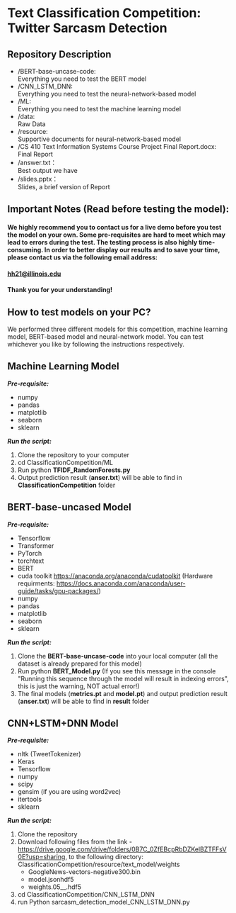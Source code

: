 # Text Classification Competition: Twitter Sarcasm Detection 
## Repository Description
- /BERT-base-uncase-code:  
Everything you need to test the BERT model
- /CNN_LSTM_DNN:  
Everything you need to test the neural-network-based model
- /ML:  
Everything you need to test the machine learning model
- /data:  
Raw Data
- /resource:  
Supportive documents for neural-network-based model
- /CS 410 Text Information Systems Course Project Final Report.docx:  
Final Report
- /answer.txt：  
Best output we have
- /slides.pptx：  
Slides, a brief version of Report
## Important Notes (Read before testing the model):
#### We highly recommend you to contact us for a live demo before you test the model on your own. Some pre-requisites are hard to meet which may lead to errors during the test. The testing process is also highly time-consuming. In order to better display our results and to save your time, please contact us via the following email address:  
#### hh21@illinois.edu  
#### Thank you for your understanding!
## How to test models on your PC?
We performed three different models for this competition, machine learning model, BERT-based model and neural-network model. 
You can test whichever you like by following the instructions respectively. 
## Machine Learning Model
***Pre-requisite:***
- numpy
- pandas
- matplotlib
- seaborn
- sklearn

***Run the script:***
1. Clone the repository to your computer
2. cd ClassificationCompetition/ML
3. Run python **TFIDF_RandomForests.py**
4. Output prediction result (**anser.txt**) will be able to find in **ClassificationCompetition** folder

## BERT-base-uncased Model
***Pre-requisite:***
- Tensorflow
- Transformer
- PyTorch
- torchtext
- BERT
- cuda toolkit https://anaconda.org/anaconda/cudatoolkit (Hardware requirments: https://docs.anaconda.com/anaconda/user-guide/tasks/gpu-packages/) 
- numpy
- pandas
- matplotlib
- seaborn
- sklearn

***Run the script:***
1. Clone the **BERT-base-uncase-code** into your local computer (all the dataset is already prepared for this model)
2. Run python **BERT_Model.py**
(If you see this message in the console "Running this sequence through the model will result in indexing errors", this is just the warning, NOT actual error!)
3. The final models (**metrics.pt** and **model.pt**) and output prediction result (**anser.txt**) will be able to find in **result** folder

## CNN+LSTM+DNN Model
***Pre-requisite:***
- nltk (TweetTokenizer)
- Keras
- Tensorflow
- numpy
- scipy
- gensim (if you are using word2vec)
- itertools
- sklearn

***Run the script:***
1. Clone the repository
2. Download following files from the link - https://drive.google.com/drive/folders/0B7C_0ZfEBcpRbDZKelBZTFFsV0E?usp=sharing, to the following directory: ClassificationCompetition/resource/text_model/weights
   - GoogleNews-vectors-negative300.bin
   - model.jsonhdf5
   - weights.05__.hdf5
3. cd ClassificationCompetition/CNN_LSTM_DNN
4. run Python sarcasm_detection_model_CNN_LSTM_DNN.py
